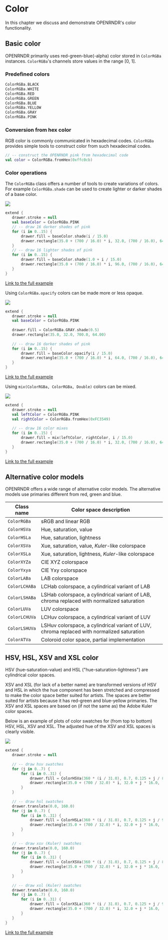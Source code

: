  
 # Color 
 
 In this chapter we discuss and demonstrate OPENRNDR's color functionality. 
 
 ## Basic color

OPENRNDR primarily uses red-green-blue(-alpha) color stored in `ColorRGBa` instances. `ColorRGBa`'s channels store values in the range [0, 1]. 
 
 ### Predefined colors 
 
 ```kotlin
ColorRGBa.BLACK
ColorRGBa.WHITE
ColorRGBa.RED
ColorRGBa.GREEN
ColorRGBa.BLUE
ColorRGBa.YELLOW
ColorRGBa.GRAY
ColorRGBa.PINK
``` 
 
 ### Conversion from hex color
RGB color is commonly communicated in hexadecimal codes. `ColorRGBa` provides simple tools to construct color from such
hexadecimal codes. 
 
 ```kotlin
// -- construct the OPENRNDR pink from hexadecimal code
val color = ColorRGBa.fromHex(0xffc0cb)
``` 
 
 ### Color operations
The `ColorRGBa` class offers a number of tools to create variations of colors. For example `ColorRGBa.shade` can be
used to create lighter or darker shades of a base color. 
 
 <img src="media/color-001.png"/> 
 
 ```kotlin
extend {
    drawer.stroke = null
    val baseColor = ColorRGBa.PINK
    // -- draw 16 darker shades of pink
    for (i in 0..15) {
        drawer.fill = baseColor.shade(i / 15.0)
        drawer.rectangle(35.0 + (700 / 16.0) * i, 32.0, (700 / 16.0), 64.0)
    }
    // -- draw 16 lighter shades of pink
    for (i in 0..15) {
        drawer.fill = baseColor.shade(1.0 + i / 15.0)
        drawer.rectangle(35.0 + (700 / 16.0) * i, 96.0, (700 / 16.0), 64.0)
    }
}
``` 
 
 [Link to the full example](https://github.com/openrndr/openrndr-examples/blob/master/src/main/kotlin/examples/04_Drawing_basics/C03_Color000.kt) 
 
 Using `ColorRGBa.opacify` colors can be made more or less opaque. 
 
 <img src="media/color-002.png"/> 
 
 ```kotlin
extend {
    drawer.stroke = null
    val baseColor = ColorRGBa.PINK
    
    drawer.fill = ColorRGBa.GRAY.shade(0.5)
    drawer.rectangle(35.0, 32.0, 700.0, 64.00)
    
    // -- draw 16 darker shades of pink
    for (i in 0..15) {
        drawer.fill = baseColor.opacify(i / 15.0)
        drawer.rectangle(35.0 + (700 / 16.0) * i, 64.0, (700 / 16.0), 64.0)
    }
}
``` 
 
 [Link to the full example](https://github.com/openrndr/openrndr-examples/blob/master/src/main/kotlin/examples/04_Drawing_basics/C03_Color001.kt) 
 
 Using `mix(ColorRGBa, ColorRGBa, Double)` colors can be mixed. 
 
 <img src="media/color-003.png"/> 
 
 ```kotlin
extend {
    drawer.stroke = null
    val leftColor = ColorRGBa.PINK
    val rightColor = ColorRGBa.fromHex(0xFC3549)
    
    // -- draw 16 color mixes
    for (i in 0..15) {
        drawer.fill = mix(leftColor, rightColor, i / 15.0)
        drawer.rectangle(35.0 + (700 / 16.0) * i, 32.0, (700 / 16.0), 64.0)
    }
}
``` 
 
 [Link to the full example](https://github.com/openrndr/openrndr-examples/blob/master/src/main/kotlin/examples/04_Drawing_basics/C03_Color002.kt) 
 
 ## Alternative color models
OPENRNDR offers a wide range of alternative color models. The alternative models use primaries different from red, green
and blue.

Class name    | Color space description
--------------|---------------------------------------
`ColorRGBa`   | sRGB and linear RGB
`ColorHSVa`   | Hue, saturation, value
`ColorHSLa`   | Hue, saturation, lightness
`ColorXSVa`   | Xue, saturation, value, _Kuler_-like colorspace
`ColorXSLa`   | Xue, saturation, lightness, _Kuler_-like colorspace
`ColorXYZa`   | CIE XYZ colorspace
`ColorYxya`   | CIE Yxy colorspace
`ColorLABa`   | LAB colorspace
`ColorLCHABa` | LCHab colorspace, a cylindrical variant of LAB
`ColorLSHABa` | LSHab colorspace, a cylindrical variant of LAB, chroma replaced with normalized saturation
`ColorLUVa`   | LUV colorspace
`ColorLCHUVa` | LCHuv colorspace, a cylindrical variant of LUV
`ColorLSHUVa` | LSHuv colorspace, a cylindrical variant of LUV, chroma replaced with normalized saturation
`ColorATVa`   | Coloroid color space, partial implementation 
 
 ## HSV, HSL, XSV and XSL color 
 
 HSV (hue-saturation-value) and HSL ("hue-saturation-lightness") are cylindrical color spaces.

XSV and XSL (for lack of a better name) are transformed versions of HSV and HSL in which the hue component has been
stretched and compressed to make the color space better suited for artists. The spaces are better suited for artists
because it has red-green and blue-yellow primaries. The XSV and XSL spaces are based on (if not
the same as) the Adobe Kuler color spaces.

Below is an example of plots of color swatches for (from top to bottom) HSV, HSL, XSV and XSL. The adjusted hue of the
XSV and XSL spaces is clearly visible. 
 
 <img src="media/color-004.png"/> 
 
 ```kotlin
extend {
    drawer.stroke = null
    
    // -- draw hsv swatches
    for (j in 0..7) {
        for (i in 0..31) {
            drawer.fill = ColorHSVa(360 * (i / 31.0), 0.7, 0.125 + j / 8.0).toRGBa()
            drawer.rectangle(35.0 + (700 / 32.0) * i, 32.0 + j * 16.0, (700 / 32.0), 16.0)
        }
    }
    
    // -- draw hsl swatches
    drawer.translate(0.0, 160.0)
    for (j in 0..7) {
        for (i in 0..31) {
            drawer.fill = ColorHSLa(360 * (i / 31.0), 0.7, 0.125 + j / 9.0).toRGBa()
            drawer.rectangle(35.0 + (700 / 32.0) * i, 32.0 + j * 16.0, (700 / 32.0), 16.0)
        }
    }
    
    // -- draw xsv (Kuler) swatches
    drawer.translate(0.0, 160.0)
    for (j in 0..7) {
        for (i in 0..31) {
            drawer.fill = ColorXSVa(360 * (i / 31.0), 0.7, 0.125 + j / 8.0).toRGBa()
            drawer.rectangle(35.0 + (700 / 32.0) * i, 32.0 + j * 16.0, (700 / 32.0), 16.0)
        }
    }
    
    // -- draw xsl (Kuler) swatches
    drawer.translate(0.0, 160.0)
    for (j in 0..7) {
        for (i in 0..31) {
            drawer.fill = ColorXSLa(360 * (i / 31.0), 0.7, 0.125 + j / 9.0, 1.0).toRGBa()
            drawer.rectangle(35.0 + (700 / 32.0) * i, 32.0 + j * 16.0, (700 / 32.0), 16.00)
        }
    }
}
``` 
 
 [Link to the full example](https://github.com/openrndr/openrndr-examples/blob/master/src/main/kotlin/examples/04_Drawing_basics/C03_Color003.kt) 
